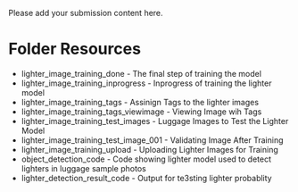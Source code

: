 Please add your submission content here.

# Folder  Resources
- lighter_image_training_done -  The final step of training the model
- lighter_image_training_inprogress - Inprogress of training the lighter model
- lighter_image_training_tags  - Assinign Tags to the lighter images
- lighter_image_training_tags_viewimage - Viewing Image wih Tags
- lighter_image_training_test_images - Luggage Images to Test the Lighter Model
- lighter_image_training_test_image_001 - Validating Image After Training 
- lighter_image_training_upload - Uploading Lighter Images for Training
- object_detection_code - Code showing lighter model used to detect lighters in luggage sample photos
- lighter_detection_result_code - Output for te3sting lighter probablity 